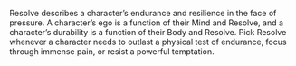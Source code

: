 Resolve describes a character’s endurance and resilience in the face of pressure. A character’s ego is a function of their Mind and Resolve, and a character’s durability is a function of their Body and Resolve. Pick Resolve whenever a character needs to outlast a physical test of endurance, focus through immense pain, or resist a powerful temptation.
